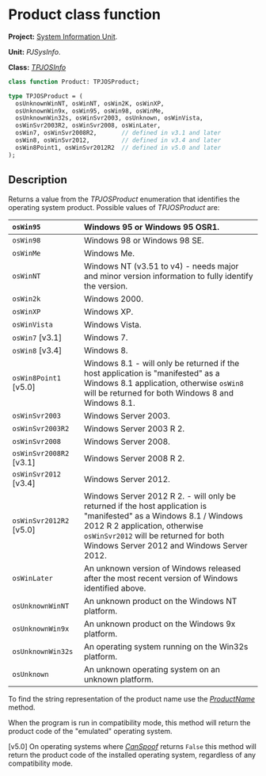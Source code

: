 # Product class function #

**Project:** [System Information Unit](SystemInformationUnit.md).

**Unit:** _PJSysInfo_.

**Class:** _[TPJOSInfo](TPJOSInfo.md)_

```pascal
class function Product: TPJOSProduct;

type TPJOSProduct = (
  osUnknownWinNT, osWinNT, osWin2K, osWinXP,
  osUnknownWin9x, osWin95, osWin98, osWinMe,
  osUnknownWin32s, osWinSvr2003, osUnknown, osWinVista,
  osWinSvr2003R2, osWinSvr2008, osWinLater,
  osWin7, osWinSvr2008R2,       // defined in v3.1 and later
  osWin8, osWinSvr2012,         // defined in v3.4 and later
  osWin8Point1, osWinSvr2012R2  // defined in v5.0 and later
);
```

## Description ##

Returns a value from the _TPJOSProduct_ enumeration that identifies the operating system product. Possible values of _TPJOSProduct_ are:

| `osWin95` | Windows 95 or Windows 95 OSR1. |
|:----------|:-------------------------------|
| `osWin98` | Windows 98 or Windows 98 SE. |
| `osWinMe` | Windows Me. |
| `osWinNT` | Windows NT (v3.51 to v4) - needs major and minor version information to fully identify the version. |
| `osWin2k` | Windows 2000. |
| `osWinXP` | Windows XP. |
| `osWinVista` | Windows Vista. |
| `osWin7` [v3.1] | Windows 7. |
| `osWin8` [v3.4]| Windows 8. |
| `osWin8Point1` [v5.0] | Windows 8.1 - will only be returned if the host application is "manifested" as a Windows 8.1 application, otherwise `osWin8` will be returned for both Windows 8 and Windows 8.1. |
| `osWinSvr2003` | Windows Server 2003. |
| `osWinSvr2003R2` | Windows Server 2003 R 2. |
| `osWinSvr2008` | Windows Server 2008. |
| `osWinSvr2008R2` [v3.1]| Windows Server 2008 R 2. |
| `osWinSvr2012` [v3.4] | Windows Server 2012. |
| `osWinSvr2012R2` [v5.0] | Windows Server 2012 R 2. - will only be returned if the host application is "manifested" as a Windows 8.1 / Windows 2012 R 2 application, otherwise `osWinSvr2012` will be returned for both Windows Server 2012 and Windows Server 2012. |
| `osWinLater` | An unknown version of Windows released after the most recent version of Windows identified above. |
| `osUnknownWinNT` | An unknown product on the Windows NT platform. |
| `osUnknownWin9x` | An unknown product on the Windows 9x platform. |
| `osUnknownWin32s` | An operating system running on the Win32s platform. |
| `osUnknown` | An unknown operating system on an unknown platform. |

To find the string representation of the product name use the _[ProductName](TPJOSInfoProductName.md)_ method.

When the program is run in compatibility mode, this method will return the product code of the "emulated" operating system.

[v5.0] On operating systems where _[CanSpoof](TPJOSInfoCanSpoof.md)_ returns `False` this method will return the product code of the installed operating system, regardless of any compatibility mode.